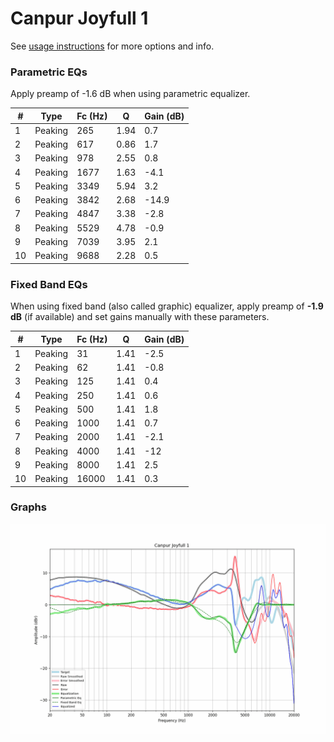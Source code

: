 # Canpur Joyfull 1
See [usage instructions](https://github.com/jaakkopasanen/AutoEq#usage) for more options and info.

### Parametric EQs
Apply preamp of -1.6 dB when using parametric equalizer.

|   # | Type    |   Fc (Hz) |    Q |   Gain (dB) |
|-----|---------|-----------|------|-------------|
|   1 | Peaking |       265 | 1.94 |         0.7 |
|   2 | Peaking |       617 | 0.86 |         1.7 |
|   3 | Peaking |       978 | 2.55 |         0.8 |
|   4 | Peaking |      1677 | 1.63 |        -4.1 |
|   5 | Peaking |      3349 | 5.94 |         3.2 |
|   6 | Peaking |      3842 | 2.68 |       -14.9 |
|   7 | Peaking |      4847 | 3.38 |        -2.8 |
|   8 | Peaking |      5529 | 4.78 |        -0.9 |
|   9 | Peaking |      7039 | 3.95 |         2.1 |
|  10 | Peaking |      9688 | 2.28 |         0.5 |

### Fixed Band EQs
When using fixed band (also called graphic) equalizer, apply preamp of **-1.9 dB** (if available) and set gains manually with these parameters.

|   # | Type    |   Fc (Hz) |    Q |   Gain (dB) |
|-----|---------|-----------|------|-------------|
|   1 | Peaking |        31 | 1.41 |        -2.5 |
|   2 | Peaking |        62 | 1.41 |        -0.8 |
|   3 | Peaking |       125 | 1.41 |         0.4 |
|   4 | Peaking |       250 | 1.41 |         0.6 |
|   5 | Peaking |       500 | 1.41 |         1.8 |
|   6 | Peaking |      1000 | 1.41 |         0.7 |
|   7 | Peaking |      2000 | 1.41 |        -2.1 |
|   8 | Peaking |      4000 | 1.41 |       -12   |
|   9 | Peaking |      8000 | 1.41 |         2.5 |
|  10 | Peaking |     16000 | 1.41 |         0.3 |

### Graphs
![](./Canpur%20Joyfull%201.png)
